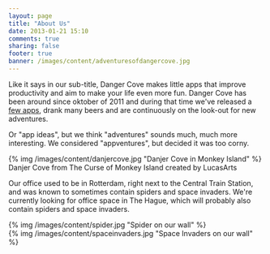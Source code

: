 ```yaml
---
layout: page
title: "About Us"
date: 2013-01-21 15:10
comments: true
sharing: false
footer: true
banner: /images/content/adventuresofdangercove.jpg
---
```


Like it says in our sub-title, Danger Cove makes little apps that improve productivity and aim to make your life even more fun. Danger Cove has been around since oktober of 2011 and during that time we've released a <a href="/">few apps</a>, drank many beers and are continuously on the look-out for new adventures.

Or "app ideas", but we think "adventures" sounds much, much more interesting. We considered "appventures", but decided it was too corny.

<div class="thumbnail">
{% img /images/content/danjercove.jpg "Danjer Cove in Monkey Island" %}
<div class="caption">
Danjer Cove from The Curse of Monkey Island created by LucasArts
</div>
</div>

Our office used to be in Rotterdam, right next to the Central Train Station, and was known to sometimes contain spiders and space invaders. We're currently looking for office space in The Hague, which will probably also contain spiders and space invaders.

<div class="row">
  <div class="span4">
    <div class="thumbnail">
    {% img /images/content/spider.jpg "Spider on our wall" %}
    </div>
  </div>
  <div class="span4">
    <div class="thumbnail">
    {% img /images/content/spaceinvaders.jpg "Space Invaders on our wall" %}
    </div>
  </div>
</div>

